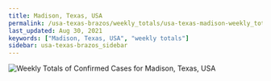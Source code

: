 ```yaml
---
title: Madison, Texas, USA
permalink: /usa-texas-brazos/weekly_totals/usa-texas-madison-weekly_totals.html
last_updated: Aug 30, 2021
keywords: ["Madison, Texas, USA", "weekly totals"]
sidebar: usa-texas-brazos_sidebar
---
```


![Weekly Totals of Confirmed Cases for Madison, Texas, USA](/covid_tracker/images/graphs/usa-texas-madison-weekly_totals_graph.png)
